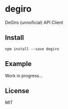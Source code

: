 # degiro

DeGiro (unnoficial) API Client

## Install

    npm install --save degiro

## Example

Work  in progress...

## License

MIT
